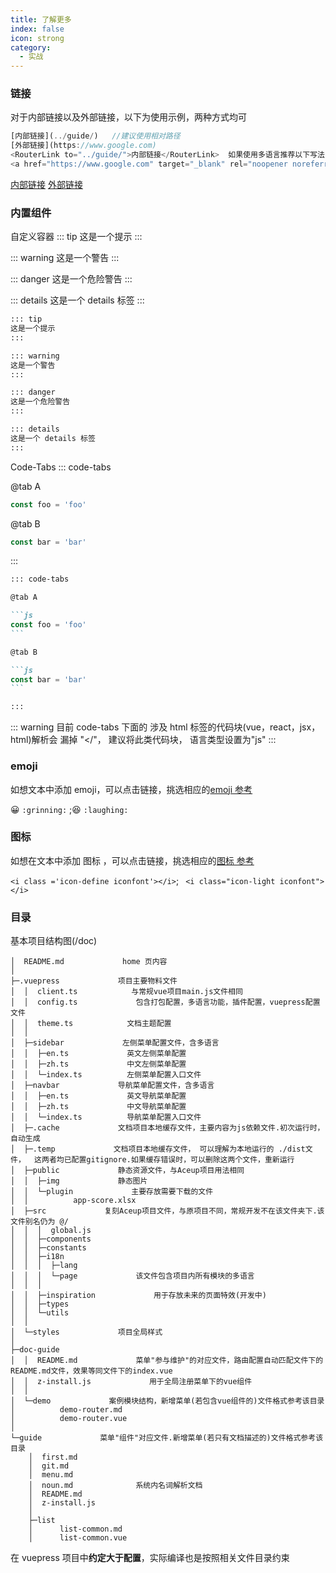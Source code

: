 ```yaml
---
title: 了解更多
index: false
icon: strong
category:
  - 实战
---
```


### 链接

对于内部链接以及外部链接，以下为使用示例，两种方式均可

```js
[内部链接](../guide/)   //建议使用相对路径
[外部链接](https://www.google.com)
<RouterLink to="../guide/">内部链接</RouterLink>  如果使用多语言推荐以下写法，可以使用vue语法
<a href="https://www.google.com" target="_blank" rel="noopener noreferrer">外部链接</a> 推荐
```

[内部链接](../guide/)
[外部链接](https://www.google.com)

### 内置组件

自定义容器
::: tip
这是一个提示
:::

::: warning
这是一个警告
:::

::: danger
这是一个危险警告
:::

::: details
这是一个 details 标签
:::

<!-- 代码块 -->

```md
::: tip
这是一个提示
:::

::: warning
这是一个警告
:::

::: danger
这是一个危险警告
:::

::: details
这是一个 details 标签
:::
```

Code-Tabs
::: code-tabs

@tab A

```js
const foo = 'foo'
```

@tab B

```js
const bar = 'bar'
```

:::

````md
::: code-tabs

@tab A

```js
const foo = 'foo'
```

@tab B

```js
const bar = 'bar'
```

:::
````

::: warning
目前 code-tabs 下面的 涉及 html 标签的代码块(vue，react，jsx，html)解析会 漏掉 "</"， 建议将此类代码块， 语言类型设置为"js"
:::

<!-- Code Group 旧版代码块， code-tabs

Code Group
:::: code-group
::: code-group-item A

```js
const foo = 'foo'
```

:::
::: code-group-item B

```js
const bar = 'bar'
```

:::
::::

````md
:::: code-group
::: code-group-item A

```js
const foo = 'foo'
```

:::
::: code-group-item B

```js
const bar = 'bar'
```

:::
::::
````
-->

### emoji

如想文本中添加 emoji，可以点击链接，挑选相应的[emoji 参考](https://github.com/ikatyang/emoji-cheat-sheet)

:grinning: `:grinning:` ;:laughing: `:laughing:`

### 图标

如想在文本中添加 图标 ，可以点击链接，挑选相应的[图标 参考](https://vuepress-theme-hope.github.io/v2/zh/guide/interface/icon.html)

<i class ='icon-define iconfont'></i> `<i class ='icon-define iconfont'></i>`; <i class="icon-light iconfont"></i> ` <i class="icon-light iconfont"></i>`

### 目录

基本项目结构图(/doc)

```tree
│  README.md             home 页内容
│
├─.vuepress             项目主要物料文件
│  │  client.ts            与常规vue项目main.js文件相同
│  │  config.ts             包含打包配置，多语言功能，插件配置，vuepress配置文件
│  │  theme.ts            文档主题配置
│  │
│  ├─sidebar             左侧菜单配置文件，含多语言
│  │  ├─en.ts             英文左侧菜单配置
│  │  ├─zh.ts             中文左侧菜单配置
│  │  └─index.ts          左侧菜单配置入口文件
│  ├─navbar             导航菜单配置文件，含多语言
│  │  ├─en.ts             英文导航菜单配置
│  │  ├─zh.ts             中文导航菜单配置
│  │  └─index.ts          导航菜单配置入口文件
│  ├─.cache             文档项目本地缓存文件，主要内容为js依赖文件.初次运行时，自动生成
│  ├─.temp             文档项目本地缓存文件， 可以理解为本地运行的 ./dist文件，  这两者均已配置gitignore.如果缓存错误时，可以删除这两个文件，重新运行
│  ├─public             静态资源文件，与Aceup项目用法相同
│  │  ├─img             静态图片
│  │  └─plugin             主要存放需要下载的文件
│  │          app-score.xlsx
│  ├─src             复刻Aceup项目文件，与原项目不同，常规开发不在该文件夹下.该文件别名仍为 @/
│  │  │  global.js
│  │  ├─components
│  │  ├─constants
│  │  ├─i18n
│  │  │  ├─lang
│  │  │  └─page             该文件包含项目内所有模块的多语言
│  │  │
│  │  ├─inspiration             用于存放未来的页面特效(开发中)
│  │  ├─types
│  │  └─utils
│  │
│  └─styles             项目全局样式
│
├─doc-guide
│  │  README.md             菜单"参与维护"的对应文件，路由配置自动匹配文件下的 README.md文件，效果等同文件下的index.vue
│  │  z-install.js             用于全局注册菜单下的vue组件
│  │
│  └─demo             案例模块结构，新增菜单(若包含vue组件的)文件格式参考该目录
│          demo-router.md
│          demo-router.vue
│
└─guide             菜单"组件"对应文件.新增菜单(若只有文档描述的)文件格式参考该目录
    │  first.md
    │  git.md
    │  menu.md
    │  noun.md              系统内名词解析文档
    │  README.md
    │  z-install.js
    │
    ├─list
    │      list-common.md
    │      list-common.vue
```

在 vuepress 项目中<b>约定大于配置</b>，实际编译也是按照相关文件目录约束
